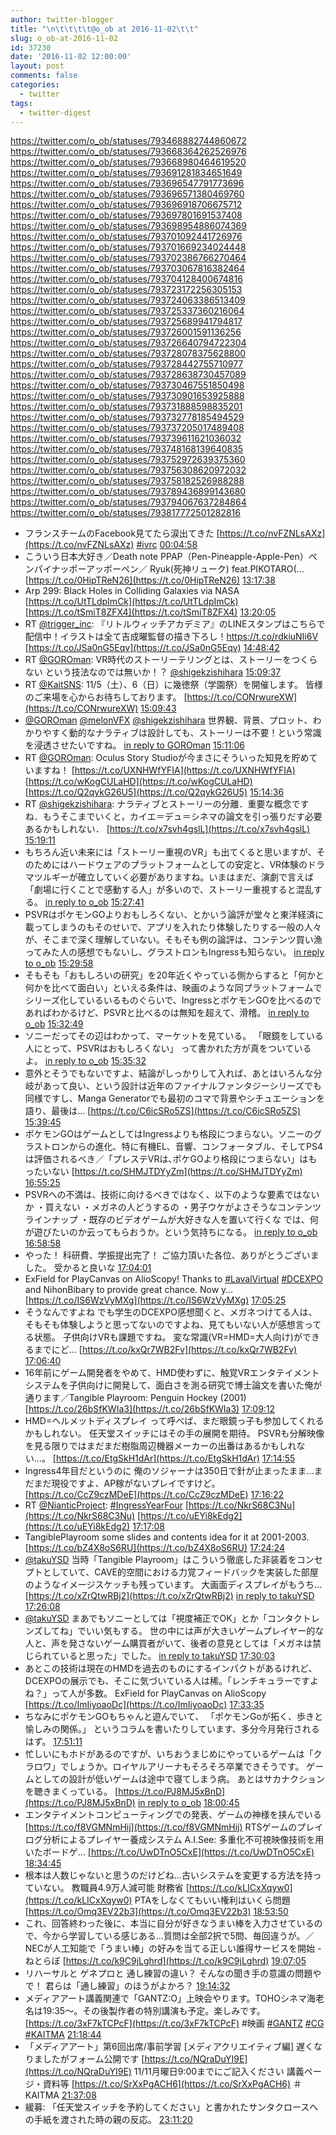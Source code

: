 ```yaml
---
author: twitter-blogger
title: "\n\t\t\t\t@o_ob at 2016-11-02\t\t"
slug: o_ob-at-2016-11-02
id: 37230
date: '2016-11-02 12:00:00'
layout: post
comments: false
categories:
  - twitter
tags:
  - twitter-digest
---
```


https://twitter.com/o_ob/statuses/793468882744860672 https://twitter.com/o_ob/statuses/793668364262526976 https://twitter.com/o_ob/statuses/793668980464619520 https://twitter.com/o_ob/statuses/793691281834651649 https://twitter.com/o_ob/statuses/793696547791773696 https://twitter.com/o_ob/statuses/793696571380469760 https://twitter.com/o_ob/statuses/793696918706675712 https://twitter.com/o_ob/statuses/793697801691537408 https://twitter.com/o_ob/statuses/793698954886074369 https://twitter.com/o_ob/statuses/793701092441726976 https://twitter.com/o_ob/statuses/793701669234024448 https://twitter.com/o_ob/statuses/793702386766270464 https://twitter.com/o_ob/statuses/793703067816382464 https://twitter.com/o_ob/statuses/793704128400674816 https://twitter.com/o_ob/statuses/793723172256305153 https://twitter.com/o_ob/statuses/793724063386513409 https://twitter.com/o_ob/statuses/793725337360216064 https://twitter.com/o_ob/statuses/793725689941794817 https://twitter.com/o_ob/statuses/793726001591136256 https://twitter.com/o_ob/statuses/793726640794722304 https://twitter.com/o_ob/statuses/793728078375628800 https://twitter.com/o_ob/statuses/793728442755710977 https://twitter.com/o_ob/statuses/793728638730457089 https://twitter.com/o_ob/statuses/793730467551850498 https://twitter.com/o_ob/statuses/793730901653925888 https://twitter.com/o_ob/statuses/793731888598835201 https://twitter.com/o_ob/statuses/793732778185494529 https://twitter.com/o_ob/statuses/793737205017489408 https://twitter.com/o_ob/statuses/793739611621036032 https://twitter.com/o_ob/statuses/793748168139640835 https://twitter.com/o_ob/statuses/793752972639375360 https://twitter.com/o_ob/statuses/793756308620972032 https://twitter.com/o_ob/statuses/793758182526988288 https://twitter.com/o_ob/statuses/793789436899143680 https://twitter.com/o_ob/statuses/793794067637284864 https://twitter.com/o_ob/statuses/793817772501282816  

*   フランスチームのFacebook見てたら涙出てきた [https://t.co/nvFZNLsAXz](https://t.co/nvFZNLsAXz) [#ivrc](https://twitter.com/search?q=%23ivrc&src=hash) [00:04:58](https://twitter.com/o_ob/statuses/793468882744860672)
*   こういう日本大好き／Death note PPAP（Pen-Pineapple-Apple-Pen）ペンパイナッポーアッポーペン／ Ryuk(死神リューク) feat.PIKOTARO(... [https://t.co/0HipTReN26](https://t.co/0HipTReN26) [13:17:38](https://twitter.com/o_ob/statuses/793668364262526976)
*   Arp 299: Black Holes in Colliding Galaxies via NASA [https://t.co/UtTLdpImCk](https://t.co/UtTLdpImCk) [https://t.co/tSmiT8ZFX4](https://t.co/tSmiT8ZFX4) [13:20:05](https://twitter.com/o_ob/statuses/793668980464619520)
*   RT [@trigger_inc](https://twitter.com/trigger_inc): 『リトルウィッチアカデミア』のLINEスタンプはこちらで配信中！イラストは全て吉成曜監督の描き下ろし！https://t.co/rdkiuNIi6V [https://t.co/JSa0nG5Eqv](https://t.co/JSa0nG5Eqv) [14:48:42](https://twitter.com/o_ob/statuses/793691281834651649)
*   RT [@GOROman](https://twitter.com/GOROman): VR時代のストーリーテリングとは、ストーリーをつくらない という技法なのでは無いか！？ [@shigekzishihara](https://twitter.com/shigekzishihara) [15:09:37](https://twitter.com/o_ob/statuses/793696547791773696)
*   RT [@KaitSNS](https://twitter.com/KaitSNS): 11/5（土）、6（日）に幾徳祭（学園祭）を開催します。 皆様のご来場を心からお待ちしております。 [https://t.co/CONrwureXW](https://t.co/CONrwureXW) [15:09:43](https://twitter.com/o_ob/statuses/793696571380469760)
*   [@GOROman](https://twitter.com/GOROman) [@melonVFX](https://twitter.com/melonVFX) [@shigekzishihara](https://twitter.com/shigekzishihara) 世界観、背景、プロット、わかりやすく動的なナラティブは設計しても、ストーリーは不要！という常識を浸透させたいですね。 [in reply to GOROman](https://twitter.com/GOROman/statuses/793582654977433600) [15:11:06](https://twitter.com/o_ob/statuses/793696918706675712)
*   RT [@GOROman](https://twitter.com/GOROman): Oculus Story Studioが今まさにそういった知見を貯めていますね！ [https://t.co/UXNHWfYFIA](https://t.co/UXNHWfYFIA) [https://t.co/wKogCULaHD](https://t.co/wKogCULaHD) [https://t.co/Q2qykG26U5](https://t.co/Q2qykG26U5) [15:14:36](https://twitter.com/o_ob/statuses/793697801691537408)
*   RT [@shigekzishihara](https://twitter.com/shigekzishihara): ナラティブとストーリーの分離．重要な概念ですね．もうそこまでいくと，カイエ＝デュ＝シネマの論文を引っ張りだす必要あるかもしれない． [https://t.co/x7svh4gslL](https://t.co/x7svh4gslL) [15:19:11](https://twitter.com/o_ob/statuses/793698954886074369)
*   もちろん近い未来には「ストーリー重視のVR」も出てくると思いますが、そのためにはハードウェアのプラットフォームとしての安定と、VR体験のドラマツルギーが確立していく必要がありますね。いまはまだ、演劇で言えば「劇場に行くことで感動する人」が多いので、ストーリー重視すると混乱する。 [in reply to o_ob](https://twitter.com/o_ob/statuses/793696918706675712) [15:27:41](https://twitter.com/o_ob/statuses/793701092441726976)
*   PSVRはポケモンGOよりおもしろくない、とかいう論評が堂々と東洋経済に載ってしまうのもそのせいで、アプリを入れたり体験したりする一般の人々が、そこまで深く理解していない。そもそも例の論評は、コンテンツ買い漁ってみた人の感想でもないし、グラストロンもIngressも知らない。 [in reply to o_ob](https://twitter.com/o_ob/statuses/793701092441726976) [15:29:58](https://twitter.com/o_ob/statuses/793701669234024448)
*   そもそも「おもしろいの研究」を20年近くやっている側からすると「何かと何かを比べて面白い」といえる条件は、映画のような同プラットフォームでシリーズ化しているいるものぐらいで、IngressとポケモンGOを比べるのであればわかるけど、PSVRと比べるのは無知を超えて、滑稽。 [in reply to o_ob](https://twitter.com/o_ob/statuses/793701669234024448) [15:32:49](https://twitter.com/o_ob/statuses/793702386766270464)
*   ソニーだってその辺はわかって、マーケットを見ている。 「眼鏡をしている人にとって、PSVRはおもしろくない」 って書かれた方が真をついているよ。 [in reply to o_ob](https://twitter.com/o_ob/statuses/793702386766270464) [15:35:32](https://twitter.com/o_ob/statuses/793703067816382464)
*   意外とそうでもないですよ、結論がしっかりして入れば、あとはいろんな分岐があって良い、という設計は近年のファイナルファンタジーシリーズでも同様ですし、Manga Generatorでも最初のコマで背景やシチュエーションを語り、最後は… [https://t.co/C6icSRo5ZS](https://t.co/C6icSRo5ZS) [15:39:45](https://twitter.com/o_ob/statuses/793704128400674816)
*   ポケモンGOはゲームとしてはIngressよりも格段につまらない。ソニーのグラストロンからの進化、特に有機EL、音響、コンフォータブル、そしてPS4は評価されるべき／「プレステVRは､ポケGOより格段につまらない」はもったいない [https://t.co/SHMJTDYyZm](https://t.co/SHMJTDYyZm) [16:55:25](https://twitter.com/o_ob/statuses/793723172256305153)
*   PSVRへの不満は、技術に向けるべきではなく、以下のような要素ではないか ・買えない ・メガネの人どうするの ・男子ウケがよさそうなコンテンツラインナップ ・既存のビデオゲームが大好きな人を置いて行くな では、何が遊びたいのか云ってもらおうか。という気持ちになる。 [in reply to o_ob](https://twitter.com/o_ob/statuses/793723172256305153) [16:58:58](https://twitter.com/o_ob/statuses/793724063386513409)
*   やった！ 科研費、学振提出完了！ ご協力頂いた各位、ありがとうございました。 受かると良いな [17:04:01](https://twitter.com/o_ob/statuses/793725337360216064)
*   ExField for PlayCanvas on AlioScopy! Thanks to [#LavalVirtual](https://twitter.com/search?q=%23LavalVirtual&src=hash) [#DCEXPO](https://twitter.com/search?q=%23DCEXPO&src=hash) and NihonBibary to provide great chance. Now y… [https://t.co/IS6WzVyMXg](https://t.co/IS6WzVyMXg) [17:05:25](https://twitter.com/o_ob/statuses/793725689941794817)
*   そうなんですよね でも学生のDCEXPO感想聞くと、メガネつけてる人は、そもそも体験しようと思ってないのですよね、見てもいない人が感想言ってる状態。 子供向けVRも課題ですね。 変な常識(VR=HMD=大人向け)ができるまでにど… [https://t.co/kxQr7WB2Fv](https://t.co/kxQr7WB2Fv) [17:06:40](https://twitter.com/o_ob/statuses/793726001591136256)
*   16年前にゲーム開発者をやめて、HMD使わずに、触覚VRエンタテイメントシステムを子供向けに開発して、面白さを測る研究で博士論文を書いた俺が通ります／Tangible Playroom: Penguin Hockey (2001) [https://t.co/26bSfKWIa3](https://t.co/26bSfKWIa3) [17:09:12](https://twitter.com/o_ob/statuses/793726640794722304)
*   HMD=ヘルメットディスプレイ って呼べば、まだ眼鏡っ子も参加してくれるかもしれない。 任天堂スイッチにはその手の展開を期待。 PSVRも分解映像を見る限りではまだまだ樹脂周辺機器メーカーの出番はあるかもしれない...。 [https://t.co/EtgSkH1dAr](https://t.co/EtgSkH1dAr) [17:14:55](https://twitter.com/o_ob/statuses/793728078375628800)
*   Ingress4年目だというのに 俺のソジャーナは350日で針が止まったまま...まだまだ現役ですよ、AP稼がないプレイですけど。 [https://t.co/CcZ9czMDeE](https://t.co/CcZ9czMDeE) [17:16:22](https://twitter.com/o_ob/statuses/793728442755710977)
*   RT [@NianticProject](https://twitter.com/NianticProject): [#IngressYearFour](https://twitter.com/search?q=%23IngressYearFour&src=hash) [https://t.co/NkrS68C3Nu](https://t.co/NkrS68C3Nu) [https://t.co/uEYi8kEdg2](https://t.co/uEYi8kEdg2) [17:17:08](https://twitter.com/o_ob/statuses/793728638730457089)
*   TangiblePlayroom some slides and contents idea for it at 2001-2003\. [https://t.co/bZ4X8oS6RU](https://t.co/bZ4X8oS6RU) [17:24:24](https://twitter.com/o_ob/statuses/793730467551850498)
*   [@takuYSD](https://twitter.com/takuYSD) 当時「Tangible Playroom」はこういう徹底した非装着をコンセプトとしていて、CAVE的空間における力覚フィードバックを実装した部屋のようなイメージスケッチも残っています。 大画面ディスプレイがもうち… [https://t.co/xZrQtwRBj2](https://t.co/xZrQtwRBj2) [in reply to takuYSD](https://twitter.com/takuYSD/statuses/793728121446948865) [17:26:08](https://twitter.com/o_ob/statuses/793730901653925888)
*   [@takuYSD](https://twitter.com/takuYSD) まあでもソニーとしては「視度補正でOK」とか「コンタクトレンズしてね」でいい気もする。 世の中には声が大きいゲームプレイヤー的な人と、声を発さないゲーム購買者がいて、後者の意見としては「メガネは禁じられていると思った」でした。 [in reply to takuYSD](https://twitter.com/takuYSD/statuses/793727468133679105) [17:30:03](https://twitter.com/o_ob/statuses/793731888598835201)
*   あとこの技術は現在のHMDを過去のものにするインパクトがあるけれど、DCEXPOの展示でも、そこに気づいている人は稀。「レンチキュラーですよね？」って人が多数。 ExField for PlayCanvas on AlioScopy [https://t.co/ImIiyoaoDc](https://t.co/ImIiyoaoDc) [17:33:35](https://twitter.com/o_ob/statuses/793732778185494529)
*   ちなみにポケモンGOもちゃんと遊んでいて、 「ポケモンGoが拓く、歩きと愉しみの関係。」 というコラムを書いたりしています、多分今月発行されるはず。 [17:51:11](https://twitter.com/o_ob/statuses/793737205017489408)
*   忙しいにもホドがあるのですが、いちおうまじめにやっているゲームは「クラロワ」でしょうか。ロイヤルアリーナもそろそろ卒業できそうです。 ゲームとしての設計が低いゲームは途中で寝てしまう病。 あとはサカナクションを聴きまくっている。 [https://t.co/PJ8MJ5xBnD](https://t.co/PJ8MJ5xBnD) [in reply to o_ob](https://twitter.com/o_ob/statuses/793737205017489408) [18:00:45](https://twitter.com/o_ob/statuses/793739611621036032)
*   エンタテイメントコンピューティングでの発表、ゲームの神様を挟んでいる [https://t.co/f8VGMNmHij](https://t.co/f8VGMNmHij) RTSゲームのプレイログ分析によるプレイヤー養成システム A.I.See: 多重化不可視映像技術を用いたボードゲ… [https://t.co/UwDTnO5CxE](https://t.co/UwDTnO5CxE) [18:34:45](https://twitter.com/o_ob/statuses/793748168139640835)
*   根本は人数じゃないと思うのだけどね…古いシステムを変更する方法を持っていない。 教職員4.9万人減可能 財務省 [https://t.co/kLICxXqyw0](https://t.co/kLICxXqyw0) PTAをしなくてもいい権利はいくら問題 [https://t.co/Omq3EV22b3](https://t.co/Omq3EV22b3) [18:53:50](https://twitter.com/o_ob/statuses/793752972639375360)
*   これ、回答終わった後に、本当に自分が好きなうまい棒を入力させているので、今から学習している感じある…質問は全部2択で5問、毎回違うが。／NECが人工知能で「うまい棒」の好みを当てる正しい誰得サービスを開始 - ねとらぼ [https://t.co/k9C9jLghrd](https://t.co/k9C9jLghrd) [19:07:05](https://twitter.com/o_ob/statuses/793756308620972032)
*   リハーサルと ゲネプロと 通し練習の違い？ そんなの聞き手の意識の問題やで！ 君らは「通し練習」のほうがよかろ？ [19:14:32](https://twitter.com/o_ob/statuses/793758182526988288)
*   メディアアート講義関連で「GANTZ:O」上映会やります。TOHOシネマ海老名は19:35～。その後製作者の特別講演も予定。楽しみです。 [https://t.co/3xF7kTCPcF](https://t.co/3xF7kTCPcF) #映画 [#GANTZ](https://twitter.com/search?q=%23GANTZ&src=hash) [#CG](https://twitter.com/search?q=%23CG&src=hash) [#KAITMA](https://twitter.com/search?q=%23KAITMA&src=hash) [21:18:44](https://twitter.com/o_ob/statuses/793789436899143680)
*   「メディアアート」第6回出席/事前学習 [メディアクリエイティブ編] 遅くなりましたがフォーム公開です [https://t.co/NQraDuYI9E](https://t.co/NQraDuYI9E) 11/11月曜日9:00までにご記入ください 講義ページ・資料等 [https://t.co/SrXxPgACH6](https://t.co/SrXxPgACH6) ＃KAITMA [21:37:08](https://twitter.com/o_ob/statuses/793794067637284864)
*   緩募: 「任天堂スイッチを予約してください」と書かれたサンタクロースへの手紙を渡された時の親の反応。 [23:11:20](https://twitter.com/o_ob/statuses/793817772501282816)